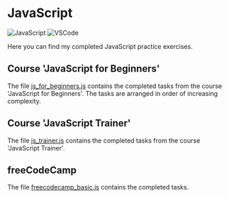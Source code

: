 # JavaScript

![JavaScript](https://img.shields.io/badge/javascript-333333?style=for-the-badge&logo=javascript&logoColor=%23F7DF1E)
![VSCode](https://img.shields.io/badge/VSCode-007acc?style=for-the-badge&logo=visualstudio&logoColor=white)

Here you can find my completed JavaScript practice exercises.

## Course 'JavaScript for Beginners'

The file [js_for_beginners.js](https://github.com/kangash/JavaScript/blob/main/js_for_beginners.js) contains the completed tasks from the course 'JavaScript for Beginners'. The tasks are arranged in order of increasing complexity.

## Course 'JavaScript Trainer'

The file [js_trainer.js](https://github.com/kangash/JavaScript/blob/main/js_trainer.js) contains the completed tasks from the course 'JavaScript Trainer'.

## freeCodeCamp

The file [freecodecamp_basic.js](https://github.com/kangash/JavaScript/blob/main/freecodecamp_basic.js) contains the completed tasks.
